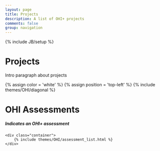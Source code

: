 ```yaml
---
layout: page
title: Projects
description: A list of OHI+ projects
comments: false
group: navigation
---
```

{% include JB/setup %}

<div class="stripe display primary-color">
	<h1>Projects</h1>
	<p>
		Intro paragraph about projects
	</p>
</div>

{% assign color = 'white' %}
{% assign position = 'top-left' %}
{% include themes/OHI/diagonal %}

<div class="container diagonal-top assessments">
	<hgroup class="inline">
		<h1>OHI Assessments</h1>
		<h5><i class="icon icon-med icon-right plus lnr lnr-plus-circle"></i> Indicates an OHI+ assessment</h5>
	</hgroup>
	
	<div class="container">
		{% include themes/OHI/assessment_list.html %}
	</div>
</div>